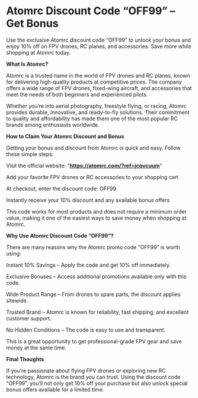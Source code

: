 # Atomrc Discount Code “OFF99” – Get Bonus 

Use the exclusive Atomrc discount code “OFF99” to unlock your bonus and enjoy 10% off on FPV drones, RC planes, and accessories. Save more while shopping at Atomrc today.

**What Is Atomrc?**

Atomrc is a trusted name in the world of FPV drones and RC planes, known for delivering high-quality products at competitive prices. The company offers a wide range of FPV drones, fixed-wing aircraft, and accessories that meet the needs of both beginners and experienced pilots.

Whether you’re into aerial photography, freestyle flying, or racing, Atomrc provides durable, innovative, and ready-to-fly solutions. Their commitment to quality and affordability has made them one of the most popular RC brands among enthusiasts worldwide.

**How to Claim Your Atomrc Discount and Bonus**

Getting your bonus and discount from Atomrc is quick and easy. Follow these simple steps:

Visit the official website: "**https://atomrc.com/?ref=jcqvcuum**"

Add your favorite FPV drones or RC accessories to your shopping cart

At checkout, enter the discount code: OFF99

Instantly receive your 10% discount and any available bonus offers

This code works for most products and does not require a minimum order value, making it one of the easiest ways to save money when shopping at Atomrc.

**Why Use Atomrc Discount Code “OFF99”?**

There are many reasons why the Atomrc promo code “OFF99” is worth using:

Instant 10% Savings – Apply the code and get 10% off immediately.

Exclusive Bonuses – Access additional promotions available only with this code.

Wide Product Range – From drones to spare parts, the discount applies sitewide.

Trusted Brand – Atomrc is known for reliability, fast shipping, and excellent customer support.

No Hidden Conditions – The code is easy to use and transparent.

This is a great opportunity to get professional-grade FPV gear and save money at the same time.

**Final Thoughts**

If you’re passionate about flying FPV drones or exploring new RC technology, Atomrc is the brand you can trust. Using the discount code “OFF99”, you’ll not only get 10% off your purchase but also unlock special bonus offers available for a limited time.


